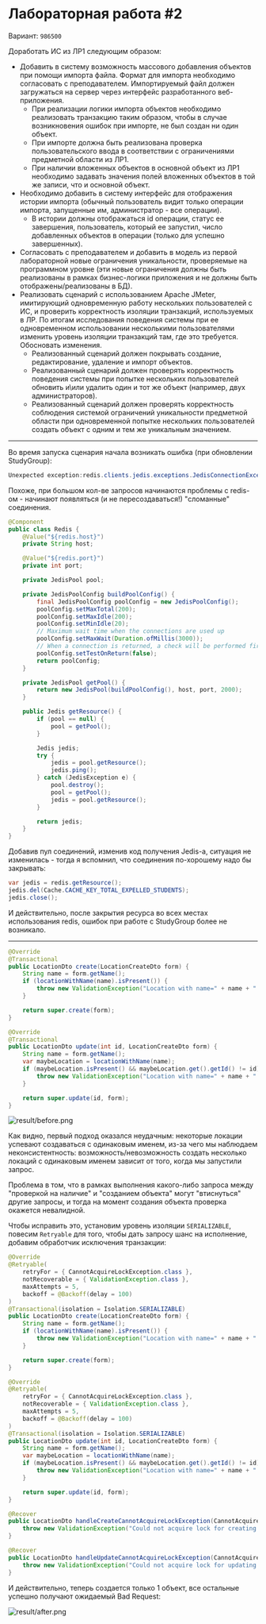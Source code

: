 # Лабораторная работа #2

Вариант: `986500`

Доработать ИС из ЛР1 следующим образом:

- Добавить в систему возможность массового добавления объектов при помощи импорта файла. Формат для импорта необходимо согласовать с преподавателем. Импортируемый файл должен загружаться на сервер через интерфейс разработанного веб-приложения.
  - При реализации логики импорта объектов необходимо реализовать транзакцию таким образом, чтобы в случае возникновения ошибок при импорте, не был создан ни один объект.
  - При импорте должна быть реализована проверка пользовательского ввода в соответствии с ограничениями предметной области из ЛР1.
  - При наличии вложенных объектов в основной объект из ЛР1 необходимо задавать значения полей вложенных объектов в той же записи, что и основной объект.
- Необходимо добавить в систему интерфейс для отображения истории импорта (обычный пользователь видит только операции импорта, запущенные им, администратор - все операции).
  - В истории должны отображаться id операции, статус ее завершения, пользователь, который ее запустил, число добавленных объектов в операции (только для успешно завершенных).
- Согласовать с преподавателем и добавить в модель из первой лабораторной новые ограничения уникальности, проверяемые на программном уровне (эти новые ограничения должны быть реализованы в рамках бизнес-логики приложения и не должны быть отображены/реализованы в БД).
- Реализовать сценарий с использованием Apache JMeter, имитирующий одновременную работу нескольких пользователей с ИС, и проверить корректность изоляции транзакций, используемых в ЛР. По итогам исследования поведения системы при ее одновременном использовании несколькими пользователями изменить уровень изоляции транзакций там, где это требуется. Обосновать изменения.
  - Реализованный сценарий должен покрывать создание, редактирование, удаление и импорт объектов.
  - Реализованный сценарий должен проверять корректность поведения системы при попытке нескольких пользователей обновить и\или удалить один и тот же объект (например, двух администраторов).
  - Реализованный сценарий должен проверять корректность соблюдения системой ограничений уникальности предметной области при одновременной попытке нескольких пользователей создать объект с одним и тем же уникальным значением.

---

Во время запуска сценария начала возникать ошибка (при обновлении StudyGroup):

```java
Unexpected exception:redis.clients.jedis.exceptions.JedisConnectionException: java.net.SocketException: Broken pipe
```

Похоже, при большом кол-ве запросов начинаются проблемы с redis-ом - начинают появляться (и не пересоздаваться!) "сломанные" соединения.

```java
@Component
public class Redis {
    @Value("${redis.host}")
    private String host;

    @Value("${redis.port}")
    private int port;

    private JedisPool pool;

    private JedisPoolConfig buildPoolConfig() {
        final JedisPoolConfig poolConfig = new JedisPoolConfig();
        poolConfig.setMaxTotal(200);
        poolConfig.setMaxIdle(200);
        poolConfig.setMinIdle(20);
        // Maximum wait time when the connections are used up
        poolConfig.setMaxWait(Duration.ofMillis(3000));
        // When a connection is returned, a check will be performed first. Once the check fails, the connection will be terminated.
        poolConfig.setTestOnReturn(false);
        return poolConfig;
    }

    private JedisPool getPool() {
        return new JedisPool(buildPoolConfig(), host, port, 2000);
    }

    public Jedis getResource() {
        if (pool == null) {
            pool = getPool();
        }

        Jedis jedis;
        try {
            jedis = pool.getResource();
            jedis.ping();
        } catch (JedisException e) {
            pool.destroy();
            pool = getPool();
            jedis = pool.getResource();
        }

        return jedis;
    }
}
```

Добавив пул соединений, изменив код получения Jedis-а, ситуация не изменилась - тогда я вспомнил, что соединения по-хорошему надо бы закрывать:

```java
var jedis = redis.getResource();
jedis.del(Cache.CACHE_KEY_TOTAL_EXPELLED_STUDENTS);
jedis.close();
```

И действительно, после закрытия ресурса во всех местах использования redis, ошибок при работе с StudyGroup более не возникало.

---

```java
@Override
@Transactional
public LocationDto create(LocationCreateDto form) {
    String name = form.getName();
    if (locationWithName(name).isPresent()) {
        throw new ValidationException("Location with name=" + name + " already exists");
    }

    return super.create(form);
}

@Override
@Transactional
public LocationDto update(int id, LocationCreateDto form) {
    String name = form.getName();
    var maybeLocation = locationWithName(name);
    if (maybeLocation.isPresent() && maybeLocation.get().getId() != id) {
        throw new ValidationException("Location with name=" + name + " already exists");
    }

    return super.update(id, form);
}
```

![result/before.png](result/before.png)

Как видно, первый подход оказался неудачным: некоторые локации успевают создаваться с одинаковым именем, из-за чего мы наблюдаем неконсистентность: возможность/невозможность создать несколько локаций с одинаковым именем зависит от того, когда мы запустили запрос.

Проблема в том, что в рамках выполнения какого-либо запроса между "проверкой на наличие" и "созданием объекта" могут "втиснуться" другие запросы, и тогда на момент создания объекта проверка окажется невалидной.

Чтобы исправить это, установим уровень изоляции `SERIALIZABLE`, повесим `Retryable` для того, чтобы дать запросу шанс на исполнение, добавим обработчик исключения транзакции:

```java
@Override
@Retryable(
    retryFor = { CannotAcquireLockException.class },
    notRecoverable = { ValidationException.class },
    maxAttempts = 5,
    backoff = @Backoff(delay = 100)
)
@Transactional(isolation = Isolation.SERIALIZABLE)
public LocationDto create(LocationCreateDto form) {
    String name = form.getName();
    if (locationWithName(name).isPresent()) {
        throw new ValidationException("Location with name=" + name + " already exists");
    }

    return super.create(form);
}

@Override
@Retryable(
    retryFor = { CannotAcquireLockException.class },
    notRecoverable = { ValidationException.class },
    maxAttempts = 5,
    backoff = @Backoff(delay = 100)
)
@Transactional(isolation = Isolation.SERIALIZABLE)
public LocationDto update(int id, LocationCreateDto form) {
    String name = form.getName();
    var maybeLocation = locationWithName(name);
    if (maybeLocation.isPresent() && maybeLocation.get().getId() != id) {
        throw new ValidationException("Location with name=" + name + " already exists");
    }

    return super.update(id, form);
}

@Recover
public LocationDto handleCreateCannotAcquireLockException(CannotAcquireLockException e, LocationCreateDto form) {
    throw new ValidationException("Could not acquire lock for creating location: " + form.getName());
}

@Recover
public LocationDto handleUpdateCannotAcquireLockException(CannotAcquireLockException e, int id, LocationCreateDto form) {
    throw new ValidationException("Could not acquire lock for updating location: " + form.getName());
}
```

И действительно, теперь создается только 1 объект, все остальные успешно получают ожидаемый Bad Request:

![result/after.png](result/after.png)
